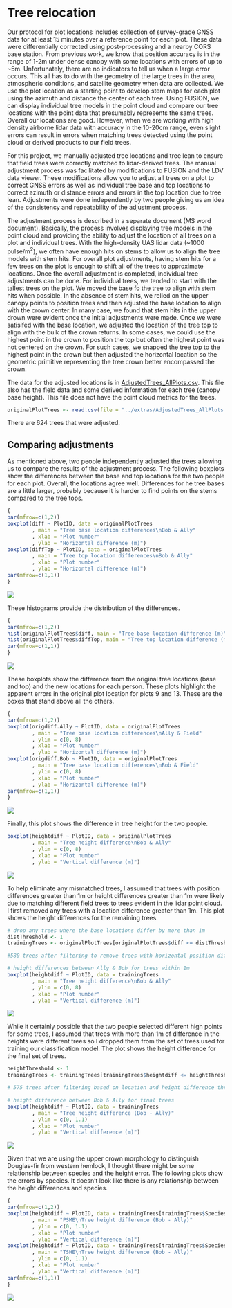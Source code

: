 
<!-- TreeRelocation.md is generated from TreeRelocation.Rmd. Please edit that file -->

# Tree relocation

Our protocol for plot locations includes collection of survey-grade GNSS
data for at least 15 minutes over a reference point for each plot. These
data were differentially corrected using post-processing and a nearby
CORS base station. From previous work, we know that position accuracy is
in the range of 1-2m under dense canopy with some locations with errors
of up to \~5m. Unfortunately, there are no indicators to tell us when a
large error occurs. This all has to do with the geometry of the large
trees in the area, atmospheric conditions, and satellite geometry when
data are collected. We use the plot location as a starting point to
develop stem maps for each plot using the azimuth and distance the
center of each tree. Using FUSION, we can display individual tree models
in the point cloud and compare our tree locations with the point data
that presumably represents the same trees. Overall our locations are
good. However, when we are working with high density airborne lidar data
with accuracy in the 10-20cm range, even slight errors can result in
errors when matching trees detected using the point cloud or derived
products to our field trees.

For this project, we manually adjusted tree locations and tree lean to
ensure that field trees were correctly matched to lidar-derived trees.
The manual adjustment process was facilitated by modifications to FUSION
and the LDV data viewer. These modifications allow you to adjust all
trees on a plot to correct GNSS errors as well as individual tree base
and top locations to correct azimuth or distance errors and errors in
the top location due to tree lean. Adjustments were done independently
by two people giving us an idea of the consistency and repeatability of
the adjustment process.

The adjustment process is described in a separate document (MS word
document). Basically, the process involves displaying tree models in the
point cloud and providing the ability to adjust the location of all
trees on a plot and individual trees. With the high-density UAS lidar
data (\~1000 pulse/m<sup>2</sup>), we often have enough hits on stems to
allow us to align the tree models with stem hits. For overall plot
adjustments, having stem hits for a few trees on the plot is enough to
shift all of the trees to approximate locations. Once the overall
adjustment is completed, individual tree adjustments can be done. For
individual trees, we tended to start with the tallest trees on the plot.
We moved the base fo the tree to align with stem hits when possible. In
the absence of stem hits, we relied on the upper canopy points to
position trees and then adjusted the base location to align with the
crown center. In many case, we found that stem hits in the upper drown
were evident once the initial adjustments were made. Once we were
satisifed with the base location, we adjusted the location of the tree
top to align with the bulk of the crown returns. In some cases, we could
use the highest point in the crown to position the top but often the
highest point was not centered on the crown. For such cases, we snapped
the tree top to the highest point in the crown but then adjusted the
horizontal location so the geometric primitive representing the tree
crown better encompassed the crown.

The data for the adjusted locations is in
[AdjustedTrees_AllPlots.csv](../extras/AdjustedTrees_AllPlots.csv). This
file also has the field data and some derived information for each tree
(canopy base height). This file does not have the point cloud metrics
for the trees.

``` r
originalPlotTrees <- read.csv(file = "../extras/AdjustedTrees_AllPlots.csv", stringsAsFactors = FALSE)
```

There are 624 trees that were adjusted.

## Comparing adjustments

As mentioned above, two people independently adjusted the trees allowing
us to compare the results of the adjustment process. The following
boxplots show the differences between the base and top locations for the
two people for each plot. Overall, the locations agree well. Differences
for he tree bases are a little larger, probably because it is harder to
find points on the stems compared to the tree tops.

``` r
{
par(mfrow=c(1,2))
boxplot(diff ~ PlotID, data = originalPlotTrees
        , main = "Tree base location differences\nBob & Ally"
        , xlab = "Plot number"
        , ylab = "Horizontal difference (m)")
boxplot(diffTop ~ PlotID, data = originalPlotTrees
        , main = "Tree top location differences\nBob & Ally"
        , xlab = "Plot number"
        , ylab = "Horizontal difference (m)")
par(mfrow=c(1,1))
}
```

![](TreeRelocation_files/figure-gfm/unnamed-chunk-3-1.png)<!-- -->

These histograms provide the distribution of the differences.

``` r
{
par(mfrow=c(1,2))
hist(originalPlotTrees$diff, main = "Tree base location difference (m)")
hist(originalPlotTrees$diffTop, main = "Tree top location difference (m)")
par(mfrow=c(1,1))
}
```

![](TreeRelocation_files/figure-gfm/unnamed-chunk-4-1.png)<!-- -->

These boxplots show the difference from the original tree locations
(base and top) and the new locations for each person. These plots
highlight the apparent errors in the original plot location for plots 9
and 13. These are the boxes that stand above all the others.

``` r
{
par(mfrow=c(1,2))
boxplot(origdiff.Ally ~ PlotID, data = originalPlotTrees
        , main = "Tree base location differences\nAlly & Field"
        , ylim = c(0, 8)
        , xlab = "Plot number"
        , ylab = "Horizontal difference (m)")
boxplot(origdiff.Bob ~ PlotID, data = originalPlotTrees
        , main = "Tree base location differences\nBob & Field"
        , ylim = c(0, 8)
        , xlab = "Plot number"
        , ylab = "Horizontal difference (m)")
par(mfrow=c(1,1))
}
```

![](TreeRelocation_files/figure-gfm/unnamed-chunk-5-1.png)<!-- -->

Finally, this plot shows the difference in tree height for the two
people.

``` r
boxplot(heightdiff ~ PlotID, data = originalPlotTrees
        , main = "Tree height difference\nBob & Ally"
        , ylim = c(0, 8)
        , xlab = "Plot number"
        , ylab = "Vertical difference (m)")
```

![](TreeRelocation_files/figure-gfm/unnamed-chunk-6-1.png)<!-- -->

To help eliminate any mismatched trees, I assumed that trees with
position differences greater than 1m or height differences greater than
1m were likely due to matching different field trees to trees evident in
the lidar point cloud. I first removed any trees with a location
difference greater than 1m. This plot shows the height differences for
the remaining trees.

``` r
# drop any trees where the base locations differ by more than 1m
distThreshold <- 1
trainingTrees <- originalPlotTrees[originalPlotTrees$diff <= distThreshold, ]

#580 trees after filtering to remove trees with horizontal position differences > 1m

# height differences between Ally & Bob for trees within 1m
boxplot(heightdiff ~ PlotID, data = trainingTrees
        , main = "Tree height difference\nBob & Ally"
        , ylim = c(0, 8)
        , xlab = "Plot number"
        , ylab = "Vertical difference (m)")
```

![](TreeRelocation_files/figure-gfm/unnamed-chunk-7-1.png)<!-- -->

While it certainly possible that the two people selected different high
points for some trees, I assumed that trees with more than 1m of
difference in the heights were different trees so I dropped them from
the set of trees used for training our classification model. The plot
shows the height difference for the final set of trees.

``` r
heightThreshold <- 1
trainingTrees <- trainingTrees[trainingTrees$heightdiff <= heightThreshold, ]

# 575 trees after filtering based on location and height difference thresholds

# height difference between Bob & Ally for final trees
boxplot(heightdiff ~ PlotID, data = trainingTrees
        , main = "Tree height difference (Bob - Ally)"
        , ylim = c(0, 1.1)
        , xlab = "Plot number"
        , ylab = "Vertical difference (m)")
```

![](TreeRelocation_files/figure-gfm/unnamed-chunk-8-1.png)<!-- -->

Given that we are using the upper crown morphology to distinguish
Douglas-fir from western hemlock, I thought there might be some
relationship between species and the height error. The following plots
show the errors by species. It doesn’t look like there is any
relationship between the height differences and species.

``` r
{
par(mfrow=c(1,2))
boxplot(heightdiff ~ PlotID, data = trainingTrees[trainingTrees$Species == "PSME",]
        , main = "PSME\nTree height difference (Bob - Ally)"
        , ylim = c(0, 1.1)
        , xlab = "Plot number"
        , ylab = "Vertical difference (m)")
boxplot(heightdiff ~ PlotID, data = trainingTrees[trainingTrees$Species == "TSHE",]
        , main = "TSHE\nTree height difference (Bob - Ally)"
        , ylim = c(0, 1.1)
        , xlab = "Plot number"
        , ylab = "Vertical difference (m)")
par(mfrow=c(1,1))
}
```

![](TreeRelocation_files/figure-gfm/unnamed-chunk-9-1.png)<!-- -->
